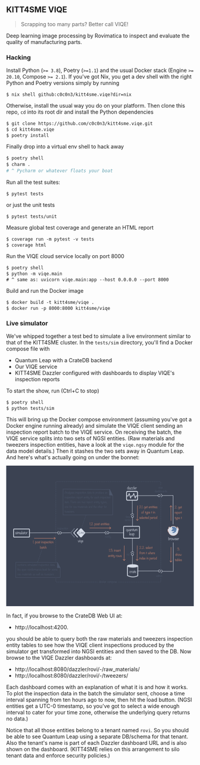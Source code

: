 KITT4SME VIQE
-------------
> Scrapping too many parts? Better call VIQE!

Deep learning image processing by Rovimatica to inspect and evaluate
the quality of manufacturing parts.


### Hacking

Install Python (`>= 3.8`), Poetry (`>=1.1`) and the usual Docker
stack (Engine `>= 20.10`, Compose `>= 2.1`). If you've got Nix, you
get a dev shell with the right Python and Poetry versions simply by
running

```console
$ nix shell github:c0c0n3/kitt4sme.viqe?dir=nix
```

Otherwise, install the usual way you do on your platform. Then clone
this repo, `cd` into its root dir and install the Python dependencies

```console
$ git clone https://github.com/c0c0n3/kitt4sme.viqe.git
$ cd kitt4sme.viqe
$ poetry install
```

Finally drop into a virtual env shell to hack away

```bash
$ poetry shell
$ charm .
# ^ Pycharm or whatever floats your boat
```

Run all the test suites:

```console
$ pytest tests
```

or just the unit tests

```console
$ pytest tests/unit
```

Measure global test coverage and generate an HTML report

```console
$ coverage run -m pytest -v tests
$ coverage html
```

Run the VIQE cloud service locally on port 8000

```console
$ poetry shell
$ python -m viqe.main
# ^ same as: uvicorn viqe.main:app --host 0.0.0.0 --port 8000
```

Build and run the Docker image

```console
$ docker build -t kitt4sme/viqe .
$ docker run -p 8000:8000 kitt4sme/viqe
```


### Live simulator

We've whipped together a test bed to simulate a live environment similar
to that of the KITT4SME cluster. In the `tests/sim` directory, you'll find
a Docker compose file with

* Quantum Leap with a CrateDB backend
* Our VIQE service
* KITT4SME Dazzler configured with dashboards to display VIQE's
  inspection reports

To start the show, run (Ctrl+C to stop)

```console
$ poetry shell
$ python tests/sim
```

This will bring up the Docker compose environment (assuming you've
got a Docker engine running already) and simulate the VIQE client
sending an inspection report batch to the VIQE service. On receiving
the batch, the VIQE service splits into two sets of NGSI entities.
(Raw materials and tweezers inspection entities, have a look at the
`viqe.ngsy` module for the data model details.) Then it stashes the
two sets away in Quantum Leap. And here's what's actually going on
under the bonnet:

![Live simulator.][dia.sim]

In fact, if you browse to the CrateDB Web UI at:

- http://localhost:4200.

you should be able to query both the raw materials and tweezers
inspection entity tables to see how the VIQE client inspections
produced by the simulator get transformed into NGSI entities and
then saved to the DB. Now browse to the VIQE Dazzler dashboards
at:

- http://localhost:8080/dazzler/rovi/-/raw_materials/
- http://localhost:8080/dazzler/rovi/-/tweezers/

Each dashboard comes with an explanation of what it is and how it
works. To plot the inspection data in the batch the simulator sent,
choose a time interval spanning from ten hours ago to now, then hit
the load button. (NGSI entities get a UTC-0 timestamp, so you've got
to select a wide enough interval to cater for your time zone, otherwise
the underlying query returns no data.)

Notice that all those entities belong to a tenant named `rovi`. So
you should be able to see Quantum Leap using a separate DB/schema for
that tenant. Also the tenant's name is part of each Dazzler dashboard
URL and is also shown on the dashboard. (KITT4SME relies on this arrangement
to silo tenant data and enforce security policies.)




[dia.sim]: ./viqe-sim.svg
